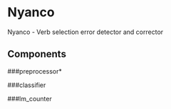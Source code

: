 Nyanco
======

Nyanco - Verb selection error detector and corrector

Components
-------

###preprocessor*


###classifier


###lm_counter